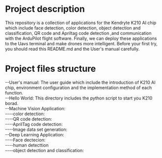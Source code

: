 # Project description  
This repository is a collection of applications for the Kendryte K210 AI chip which include face detection, color detection, object detection and classification, QR code and Apriltag code detection ,and communication with the ArduPilot flight software. Finally, we can deploy these applications to the Uavs terminal and make drones more intelligent.
Before your first try, you should read this README.md and the User's manual carefully.
# Project files structure  
--User's manual: The user guide which include the introduction of K210 AI chip, environment configuration and the implementation method of each function.  
--Hello World: This directory includes the python script to start you K210 borad.  
--Machine Vision Application:  
----color detection:  
----QR code detection:  
----AprilTag code detection:  
----Image data set generation:  
--Deep Learning Application:  
----Face dectecion:  
----human detecttion  
----object detection and classification:  


